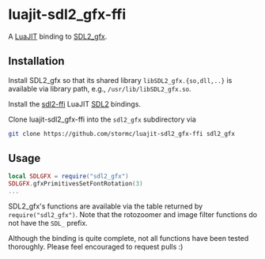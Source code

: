 # luajit-sdl2_gfx-ffi #

A [LuaJIT](http://luajit.org/luajit.html) binding to [SDL2_gfx](http://cms.ferzkopp.net/index.php/software/13-sdl-gfx).

## Installation ##

Install SDL2_gfx so that its shared library `libSDL2_gfx.{so,dll,..}` is available via library path, e.g., `/usr/lib/libSDL2_gfx.so`.

Install the [sdl2-ffi](https://github.com/torch/sdl2-ffi.git) LuaJIT [SDL2](http://www.libsdl.org/) bindings.

Clone luajit-sdl2_gfx-ffi into the `sdl2_gfx` subdirectory via
```sh
git clone https://github.com/stormc/luajit-sdl2_gfx-ffi sdl2_gfx
```

## Usage ##

```lua
local SDLGFX = require("sdl2_gfx")
SDLGFX.gfxPrimitivesSetFontRotation(3)
...
```

SDL2_gfx's functions are available via the table returned by `require("sdl2_gfx")`.
Note that the rotozoomer and image filter functions do not have the `SDL_` prefix.

Although the binding is quite complete, not all functions have been tested thoroughly.
Please feel encouraged to request pulls :)
